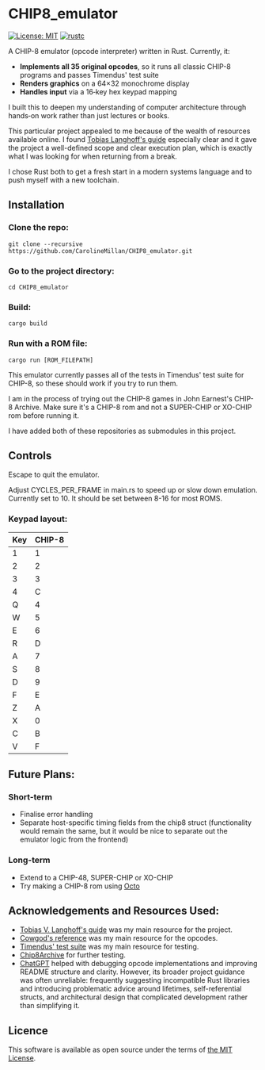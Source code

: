 # CHIP8_emulator

[![License: MIT](https://img.shields.io/badge/License-MIT-green.svg)](LICENSE)
[![rustc](https://img.shields.io/badge/rustc-1.70%2B-brightgreen.svg)](https://www.rust-lang.org/tools/install)

A CHIP-8 emulator (opcode interpreter) written in Rust. Currently, it: 
- **Implements all 35 original opcodes**, so it runs all classic CHIP-8 programs and passes Timendus' test suite
- **Renders graphics** on a 64×32 monochrome display
- **Handles input** via a 16‑key hex keypad mapping

I built this to deepen my understanding of computer architecture through hands‑on work rather than just lectures or books. 

This particular project appealed to me because of the wealth of resources available online. I found [Tobias Langhoff's guide](https://tobiasvl.github.io/blog/write-a-chip-8-emulator/) especially clear and it gave the project a well-defined scope and clear execution plan, which is exactly what I was looking for when returning from a break. 

I chose Rust both to get a fresh start in a modern systems language and to push myself with a new toolchain.

## Installation

### Clone the repo:
``` git clone --recursive https://github.com/CarolineMillan/CHIP8_emulator.git ```

### Go to the project directory:
``` cd CHIP8_emulator ```

### Build:
``` cargo build ```

### Run with a ROM file:
``` cargo run [ROM_FILEPATH] ```

This emulator currently passes all of the tests in Timendus' test suite for CHIP-8, so these should work if you try to run them. 

I am in the process of trying out the CHIP-8 games in John Earnest's CHIP-8 Archive. Make sure it's a CHIP-8 rom and not a SUPER-CHIP or XO-CHIP rom before running it.

I have added both of these repositories as submodules in this project.

## Controls 

Escape to quit the emulator.

Adjust CYCLES_PER_FRAME in main.rs to speed up or slow down emulation. Currently set to 10. It should be set between 8-16 for most ROMS.

### Keypad layout:

|Key | CHIP-8|
|----|-------|
|1|1|
|2|2|
|3|3|
|4|C|
|Q|4|
|W|5|
|E|6|
|R|D|
|A|7|
|S|8|
|D|9|
|F|E|
|Z|A|
|X|0|
|C|B|
|V|F|

## Future Plans:

### Short-term

- Finalise error handling
- Separate host-specific timing fields from the chip8 struct (functionality would remain the same, but it would be nice to separate out the emulator logic from the frontend)

### Long-term

- Extend to a CHIP-48, SUPER-CHIP or XO-CHIP
- Try making a CHIP-8 rom using [Octo](https://johnearnest.github.io/Octo/index.html?key=VSNszvkc)

## Acknowledgements and Resources Used:

- [Tobias V. Langhoff's guide](https://tobiasvl.github.io/blog/write-a-chip-8-emulator/) was my main resource for the project.
- [Cowgod's reference](http://devernay.free.fr/hacks/chip8/C8TECH10.HTM) was my main resource for the opcodes.
- [Timendus' test suite](https://github.com/Timendus/chip8-test-suite) was my main resource for testing.
- [Chip8Archive](https://github.com/JohnEarnest/chip8Archive) for further testing.
- [ChatGPT](https://chatgpt.com/) helped with debugging opcode implementations and improving README structure and clarity. However, its broader project guidance was often unreliable: frequently suggesting incompatible Rust libraries and introducing problematic advice around lifetimes, self-referential structs, and architectural design that complicated development rather than simplifying it.

## Licence

This software is available as open source under the terms of [the MIT License](https://opensource.org/license/MIT).
